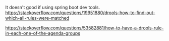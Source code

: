 It doesn't good if using spring boot dev tools.
https://stackoverflow.com/questions/19951880/drools-how-to-find-out-which-all-rules-were-matched

https://stackoverflow.com/questions/53582881/how-to-have-a-drools-rule-in-each-one-of-the-agenda-groups